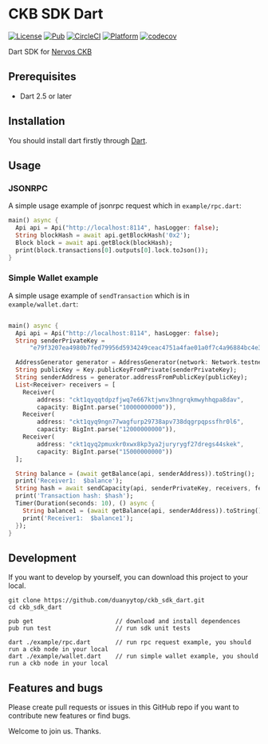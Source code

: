 # CKB SDK Dart

[![License](https://img.shields.io/badge/license-MIT-green)](https://github.com/nervosnetwork/ckb-sdk-java/blob/develop/LICENSE)
[![Pub](https://img.shields.io/pub/v/ckb_sdk_dart.svg)](https://pub.dev/packages/ckb_sdk_dart)
[![CircleCI](https://circleci.com/gh/duanyytop/ckb_sdk_dart/tree/master.svg?style=svg)](https://circleci.com/gh/duanyytop/ckb_sdk_dart/tree/master)
[![Platform](https://img.shields.io/badge/Platforms-Flutter%20%7C%20Dart_VM-4e4e4e.svg?colorA=28a745)](#installation)
[![codecov](https://codecov.io/gh/duanyytop/ckb_sdk_dart/branch/master/graph/badge.svg)](https://codecov.io/gh/duanyytop/ckb_sdk_dart)

Dart SDK for [Nervos CKB](https://github.com/nervosnetwork/ckb)

## Prerequisites

- Dart 2.5 or later

## Installation

You should install dart firstly through [Dart](https://dart.dev/get-dart).

## Usage

### JSONRPC

A simple usage example of jsonrpc request which in `example/rpc.dart`:

```dart
main() async {
  Api api = Api("http://localhost:8114", hasLogger: false);
  String blockHash = await api.getBlockHash('0x2');
  Block block = await api.getBlock(blockHash);
  print(block.transactions[0].outputs[0].lock.toJson());
}
```

### Simple Wallet example

A simple usage example of `sendTransaction` which is in `example/wallet.dart`:

```dart

main() async {
  Api api = Api("http://localhost:8114", hasLogger: false);
  String senderPrivateKey =
      "e79f3207ea4980b7fed79956d5934249ceac4751a4fae01a0f7c4a96884bc4e3";

  AddressGenerator generator = AddressGenerator(network: Network.testnet);
  String publicKey = Key.publicKeyFromPrivate(senderPrivateKey);
  String senderAddress = generator.addressFromPublicKey(publicKey);
  List<Receiver> receivers = [
    Receiver(
        address: "ckt1qyqqtdpzfjwq7e667ktjwnv3hngrqkmwyhhqpa8dav",
        capacity: BigInt.parse("10000000000")),
    Receiver(
        address: "ckt1qyq9ngn77wagfurp29738apv738dqgrpqpssfhr0l6",
        capacity: BigInt.parse("12000000000")),
    Receiver(
        address: "ckt1qyq2pmuxkr0xwx8kp3ya2juryrygf27dregs44skek",
        capacity: BigInt.parse("15000000000"))
  ];

  String balance = (await getBalance(api, senderAddress)).toString();
  print('Receiver1:  $balance');
  String hash = await sendCapacity(api, senderPrivateKey, receivers, fee: BigInt.from(10000));
  print('Transaction hash: $hash');
  Timer(Duration(seconds: 10), () async {
    String balance1 = (await getBalance(api, senderAddress)).toString();
    print('Receiver1:  $balance1');
  });
}

```

## Development

If you want to develop by yourself, you can download this project to your local.

```shell
git clone https://github.com/duanyytop/ckb_sdk_dart.git
cd ckb_sdk_dart

pub get                       // download and install dependences
pub run test                  // run sdk unit tests

dart ./example/rpc.dart       // run rpc request example, you should run a ckb node in your local
dart ./example/wallet.dart    // run simple wallet example, you should run a ckb node in your local
```

## Features and bugs

Please create pull requests or issues in this GitHub repo if you want to contribute new features or find bugs.

Welcome to join us. Thanks.
